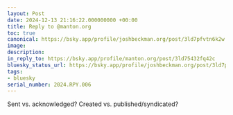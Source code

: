 ```yaml
---
layout: Post
date: 2024-12-13 21:16:22.000000000 +00:00
title: Reply to @manton.org
toc: true
canonical: https://bsky.app/profile/joshbeckman.org/post/3ld7pfvtn6k2w
image:
description:
in_reply_to: https://bsky.app/profile/manton.org/post/3ld75432fq42c
bluesky_status_url: https://bsky.app/profile/joshbeckman.org/post/3ld7pfvtn6k2w
tags:
- bluesky
serial_number: 2024.RPY.006
---
```

Sent vs. acknowledged? Created vs. published/syndicated?
